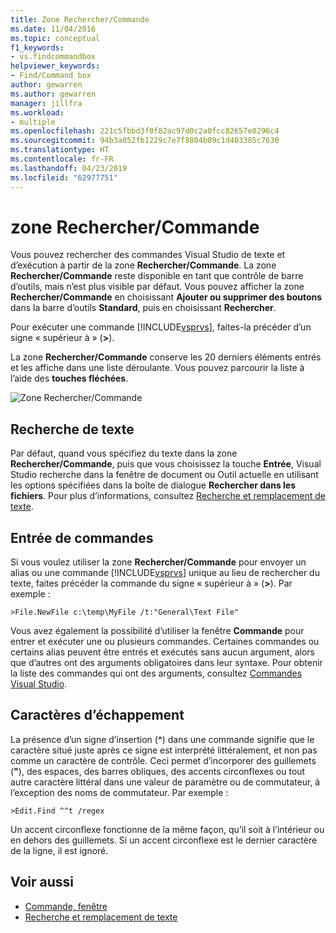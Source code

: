 ```yaml
---
title: Zone Rechercher/Commande
ms.date: 11/04/2016
ms.topic: conceptual
f1_keywords:
- vs.findcommandbox
helpviewer_keywords:
- Find/Command box
author: gewarren
ms.author: gewarren
manager: jillfra
ms.workload:
- multiple
ms.openlocfilehash: 221c5fbbd3f0f82ac97d0c2a0fcc82657e0296c4
ms.sourcegitcommit: 94b3a052fb1229c7e7f8804b09c1d403385c7630
ms.translationtype: HT
ms.contentlocale: fr-FR
ms.lasthandoff: 04/23/2019
ms.locfileid: "62977751"
---
```

# <a name="findcommand-box"></a>zone Rechercher/Commande

Vous pouvez rechercher des commandes Visual Studio de texte et d’exécution à partir de la zone **Rechercher/Commande**. La zone **Rechercher/Commande** reste disponible en tant que contrôle de barre d’outils, mais n’est plus visible par défaut. Vous pouvez afficher la zone **Rechercher/Commande** en choisissant **Ajouter ou supprimer des boutons** dans la barre d’outils **Standard**, puis en choisissant **Rechercher**.

Pour exécuter une commande [!INCLUDE[vsprvs](../code-quality/includes/vsprvs_md.md)], faites-la précéder d’un signe « supérieur à » (**>**).

La zone **Rechercher/Commande** conserve les 20 derniers éléments entrés et les affiche dans une liste déroulante. Vous pouvez parcourir la liste à l’aide des **touches fléchées**.

![Zone Rechercher&#47;Commande](../ide/media/findcommandbox.png)

## <a name="searching-for-text"></a>Recherche de texte

Par défaut, quand vous spécifiez du texte dans la zone **Rechercher/Commande**, puis que vous choisissez la touche **Entrée**, Visual Studio recherche dans la fenêtre de document ou Outil actuelle en utilisant les options spécifiées dans la boîte de dialogue **Rechercher dans les fichiers**. Pour plus d’informations, consultez [Recherche et remplacement de texte](../ide/finding-and-replacing-text.md).

## <a name="entering-commands"></a>Entrée de commandes

Si vous voulez utiliser la zone **Rechercher/Commande** pour envoyer un alias ou une commande [!INCLUDE[vsprvs](../code-quality/includes/vsprvs_md.md)] unique au lieu de rechercher du texte, faites précéder la commande du signe « supérieur à » (**>**). Par exemple :

```
>File.NewFile c:\temp\MyFile /t:"General\Text File"
```

Vous avez également la possibilité d’utiliser la fenêtre **Commande** pour entrer et exécuter une ou plusieurs commandes. Certaines commandes ou certains alias peuvent être entrés et exécutés sans aucun argument, alors que d’autres ont des arguments obligatoires dans leur syntaxe. Pour obtenir la liste des commandes qui ont des arguments, consultez [Commandes Visual Studio](../ide/reference/visual-studio-commands.md).

## <a name="escape-characters"></a>Caractères d’échappement

La présence d’un signe d’insertion (**^**) dans une commande signifie que le caractère situé juste après ce signe est interprété littéralement, et non pas comme un caractère de contrôle. Ceci permet d’incorporer des guillemets (**"**), des espaces, des barres obliques, des accents circonflexes ou tout autre caractère littéral dans une valeur de paramètre ou de commutateur, à l’exception des noms de commutateur. Par exemple :

```
>Edit.Find ^^t /regex
```

Un accent circonflexe fonctionne de la même façon, qu’il soit à l’intérieur ou en dehors des guillemets. Si un accent circonflexe est le dernier caractère de la ligne, il est ignoré.

## <a name="see-also"></a>Voir aussi

- [Commande, fenêtre](../ide/reference/command-window.md)
- [Recherche et remplacement de texte](../ide/finding-and-replacing-text.md)